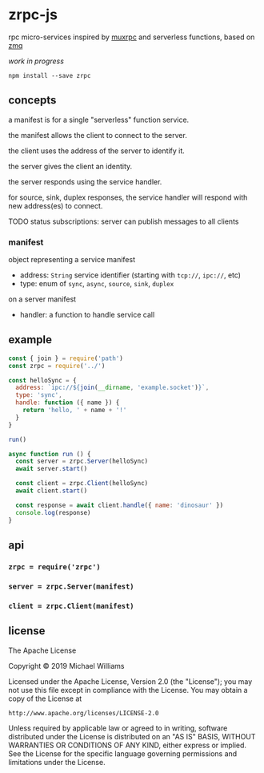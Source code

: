 # zrpc-js

rpc micro-services inspired by [muxrpc](https://github.com/ssbc/muxrpc) and serverless functions, based on [zmq](http://zeromq.org)

_work in progress_

```shell
npm install --save zrpc
```

## concepts

a manifest is for a single "serverless" function service.

the manifest allows the client to connect to the server.

the client uses the address of the server to identify it.

the server gives the client an identity.

the server responds using the service handler.

for source, sink, duplex responses, the service handler will respond with new address(es) to connect.

TODO status subscriptions: server can publish messages to all clients

### manifest

object representing a service manifest

- address: `String` service identifier (starting with `tcp://`, `ipc://`, etc)
- type: enum of `sync`, `async`, `source`, `sink`, `duplex`

on a server manifest

- handler: a function to handle service call

## example

```js
const { join } = require('path')
const zrpc = require('../')

const helloSync = {
  address: `ipc://${join(__dirname, 'example.socket')}`,
  type: 'sync',
  handle: function ({ name }) {
    return 'hello, ' + name + '!'
  }
}

run()

async function run () {
  const server = zrpc.Server(helloSync)
  await server.start()

  const client = zrpc.Client(helloSync)
  await client.start()

  const response = await client.handle({ name: 'dinosaur' })
  console.log(response)
}
```

## api

### `zrpc = require('zrpc')`

### `server = zrpc.Server(manifest)`

### `client = zrpc.Client(manifest)`

## license

The Apache License

Copyright &copy; 2019 Michael Williams

Licensed under the Apache License, Version 2.0 (the "License");
you may not use this file except in compliance with the License.
You may obtain a copy of the License at

    http://www.apache.org/licenses/LICENSE-2.0

Unless required by applicable law or agreed to in writing, software
distributed under the License is distributed on an "AS IS" BASIS,
WITHOUT WARRANTIES OR CONDITIONS OF ANY KIND, either express or implied.
See the License for the specific language governing permissions and
limitations under the License.
